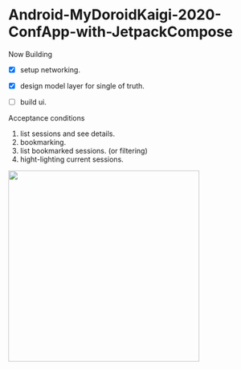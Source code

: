 # Android-MyDoroidKaigi-2020-ConfApp-with-JetpackCompose

Now Building

- [x] setup networking.
- [x] design model layer for single of truth.
- [ ] build ui.


Acceptance conditions
1. list sessions and see details.
2. bookmarking.
3. list bookmarked sessions. (or filtering)
4. hight-lighting current sessions.


<img src="https://user-images.githubusercontent.com/43738854/74590621-6548d100-5053-11ea-945c-caf7b7f3bf61.png" width="380px">
